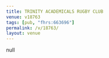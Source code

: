```yaml
---
title: TRINITY ACADEMICALS RUGBY CLUB
venue: v18763
tags: [pub, "fhrs:663696"]
permalink: /v/18763/
layout: venue
---
```

null